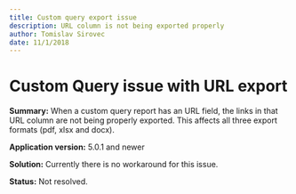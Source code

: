 ```yaml
---
title: Custom query export issue
description: URL column is not being exported properly
author: Tomislav Sirovec
date: 11/1/2018
---
```


# Custom Query issue with URL export

**Summary:** When a custom query report has an URL field, the links in that URL column are not being properly exported. This affects all three export formats \(pdf, xlsx and docx\).

**Application version:** 5.0.1 and newer

**Solution:** Currently there is no workaround for this issue.

**Status:** Not resolved.

